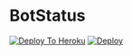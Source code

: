 # BotStatus

[![Deploy To Heroku](https://img.shields.io/badge/Deploy%20To%20Heroku-orange?style=for-the-badge&logo=heroku)](https://heroku.com/deploy)
[![Deploy](https://www.herokucdn.com/deploy/button.svg)](https://heroku.com/deploy?template=https://github.com/gprose1234gmail/GRANDROBOT.git)
